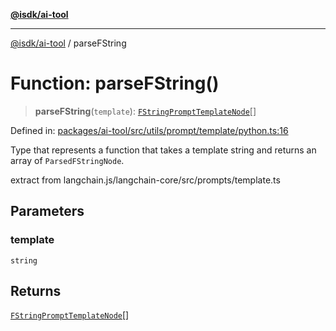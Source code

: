 [**@isdk/ai-tool**](../README.md)

***

[@isdk/ai-tool](../globals.md) / parseFString

# Function: parseFString()

> **parseFString**(`template`): [`FStringPromptTemplateNode`](../type-aliases/FStringPromptTemplateNode.md)[]

Defined in: [packages/ai-tool/src/utils/prompt/template/python.ts:16](https://github.com/isdk/ai-tool.js/blob/79d5773fa454dc7789b1291b1ebd73e4c1b93154/src/utils/prompt/template/python.ts#L16)

Type that represents a function that takes a template string and
returns an array of `ParsedFStringNode`.

extract from langchain.js/langchain-core/src/prompts/template.ts

## Parameters

### template

`string`

## Returns

[`FStringPromptTemplateNode`](../type-aliases/FStringPromptTemplateNode.md)[]
